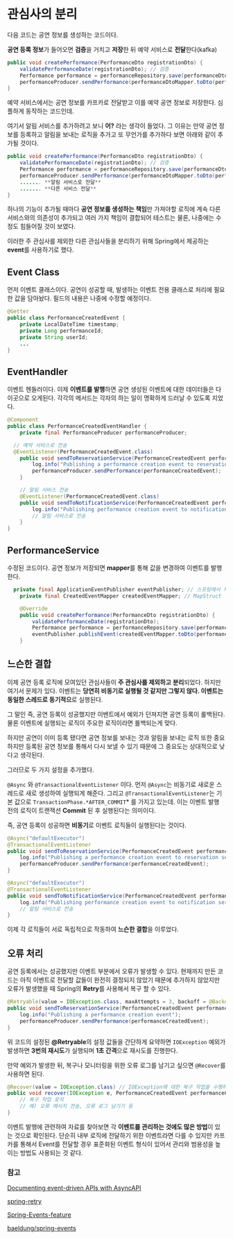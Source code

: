 # 관심사의 분리

다음 코드는 공연 정보를 생성하는 코드이다.

**공연 등록 정보**가 들어오면 **검증**을 거치고 **저장**한 뒤 예약 서비스로 **전달**한다(kafka)

```java
public void createPerformance(PerformanceDto registrationDto) {
	validatePerformanceDate(registrationDto); // 검증
	Performance performance = performanceRepository.save(performanceDtoMapper.toEntity(registrationDto)); // 저장
	performanceProducer.sendPerformance(performanceDtoMapper.toDto(performance)); // 예약 서비스로 전달
}
```

예약 서비스에서는 공연 정보를 카프카로 전달받고 이를 예약 공연 정보로 저장한다. 심플하게 동작하는 코드인데.

여기서 알림 서비스를 추가하려고 보니 **어?** 라는 생각이 들었다. 그 이유는 만약 공연 정보를 등록하고 알림을 보내는 로직을 추가고 또 무언가를 추가하다 보면 아래와 같이 추가될 것이다.

```java
public void createPerformance(PerformanceDto registrationDto) {
	validatePerformanceDate(registrationDto); // 검증
	Performance performance = performanceRepository.save(performanceDtoMapper.toEntity(registrationDto)); // 저장
	performanceProducer.sendPerformance(performanceDtoMapper.toDto(performance)); // 예약 서비스로 전달
	....... **알림 서비스로 전달**
	....... **다른 서비스 전달**
}
```

하나의 기능이 추가될 때마다 **공연 정보를 생성하는 책임**만 가져야할 로직에 계속 다른 서비스와의 의존성이 추가되고 여러 가지 책임이 결합되어 테스트는 물론, 나중에는 수정도 힘들어질 것이 보였다.

이러한 주 관심사를 제외한 다른 관심사들을 분리하기 위해 Spring에서 제공하는 **event**를 사용하기로 했다.

## Event Class

먼저 이벤트 클래스이다. 공연이 성공할 때, 발생하는 이벤트 전용 클래스로 처리에 필요한 값을 담아놨다. 필드의 내용은 나중에 수정할 예정이다.

```java
@Getter
public class PerformanceCreatedEvent {
	private LocalDateTime timestamp;
	private Long performanceId;
	private String userId;
	...
}
```

## EventHandler

이벤트 헨들러이다. 이제 **이벤트를 발행**하면 공연 생성된 이벤트에 대한 데이터들은 다 이곳으로 오게된다. 각각의 메서드는 각자의 하는 일이 명확하게 드러날 수 있도록 지었다.

```java
@Component
public class PerformanceCreatedEventHandler {
	private final PerformanceProducer performanceProducer;

  // 예약 서비스로 전송
  @EventListener(PerformanceCreatedEvent.class)
	public void sendToReservationService(PerformanceCreatedEvent performanceCreatedEvent) {
		log.info("Publishing a performance creation event to reservation service");
		performanceProducer.sendPerformance(performanceCreatedEvent);
	}

	// 알림 서비스 전송
	@EventListener(PerformanceCreatedEvent.class)
	public void sendToNotificationService(PerformanceCreatedEvent performanceCreatedEvent) {
		log.info("Publishing performance creation event to notification service");
		// 알림 서비스로 전송
	}
}
```

## PerformanceService

수정된 코드이다. 공연 정보가 저장되면 **mapper**를 통해 값을 변경하여 이벤트를 발행한다.

```java
  private final ApplicationEventPublisher eventPublisher; // 스프링에서 제공하는 이벤트 발행 클래스
	private final CreatedEventMapper createdEventMapper; // MapStruct

	@Override
	public void createPerformance(PerformanceDto registrationDto) {
		validatePerformanceDate(registrationDto);
		Performance performance = performanceRepository.save(performanceDtoMapper.toEntity(registrationDto));
		eventPublisher.publishEvent(createdEventMapper.toDto(performance));
	}
```

## 느슨한 결합

이제 공연 등록 로직에 모여있던 관심사들이 **주 관심사를 제외하고** **분리**되었다. 하지만 여기서 문제가 있다. 이벤트는 **당연히 비동기로 실행될 것 같지만 그렇지 않다. 이벤트는 동일한 스레드로 동기적으**로 실행된다.

그 말인 즉, 공연 등록이 성공했지만 이벤트에서 예외가 던져지면 공연 등록이 롤백된다. 물론 이벤트에 실행되는 로직이 주요한 로직이라면 롤백되는게 맞다.

하지만 공연이 이미 등록 됐다면 공연 정보를 보내는 것과 알림을 보내는 로직 또한 중요하지만 등록된 공연 정보를 통해서 다시 보낼 수 있기 때문에 그 중요도는 상대적으로 낮다고 생각된다.

그러므로 두 가지 설정을 추가했다.

`@Async` 와 `@TransactionalEventListener` 이다. 먼저 `@Async`는 비동기로 새로운 스레드로 새로 생성하여 실행되게 해준다. 그리고 `@TransactionalEventListener`는 기본 값으로 `TransactionPhase.*AFTER_COMMIT`\* 를 가지고 있는데. 이는 이벤트 발행 전의 로직이 트랜잭션 **Commit** 된 후 실행된다는 의미이다.

즉, 공연 등록이 성공하면 **비동기**로 이벤트 로직들이 실행된다는 것이다.

```java
@Async("defaultExecutor")
@TransactionalEventListener
public void sendToReservationService(PerformanceCreatedEvent performanceCreatedEvent) {
	log.info("Publishing a performance creation event to reservation service");
	performanceProducer.sendPerformance(performanceCreatedEvent);
}

@Async("defaultExecutor")
@TransactionalEventListener
public void sendToNotificationService(PerformanceCreatedEvent performanceCreatedEvent) {
	log.info("Publishing performance creation event to notification service");
	// 알림 서비스로 전송
}
```

이제 각 로직들이 서로 독립적으로 작동하여 **느슨한 결합**을 이루었다.

## 오류 처리

공연 등록에서는 성공했지만 이벤트 부분에서 오류가 발생할 수 있다. 현재까지 만든 코드는 아직 이벤트로 전달할 값들이 완전히 결정되지 않았기 때문에 추가하지 않았지만 오류가 발생했을 때 Spring의 **Retry**를 사용해서 복구 할 수 있다.

```java
@Retryable(value = IOException.class, maxAttempts = 3, backoff = @Backoff(delay = 1000))
public void sendToReservationService(PerformanceCreatedEvent performanceCreatedEvent) throws IOException {
    log.info("Publishing a performance creation event");
    performanceProducer.sendPerformance(performanceCreatedEvent);
}
```

위 코드의 설정된 **@Retryable**의 설정 값들을 간단하게 요약하면 `IOException` 예외가 발생하면 **3번의 재시도**가 실행되며 **1초 간격**으로 재시도를 진행한다.

만약 예외가 발생한 뒤, 복구나 모니터링을 위한 오류 로그를 남기고 싶으면 `@Recover`를 사용하면 된다.

```java
@Recover(value = IOException.class) // IOException에 대한 복구 작업을 수행하는 메서드
public void recover(IOException e, PerformanceCreatedEvent performanceCreatedEvent) {
    // 복구 작업 로직
    // 예) 오류 메시지 전송, 오류 로그 남기기 등
}
```

이벤트 발행에 관련하여 자료를 찾아보면 각 **이벤트를 관리하는 것에도 많은 방법**이 있는 것으로 확인된다. 단순히 내부 로직에 전달하기 위한 이벤트라면 다를 수 있지만 카프카를 통해서 Event를 전달할 경우 표준화된 이벤트 형식이 있어서 관리와 범용성을 높이는 방법도 사용되는 것 같다.

### 참고

[Documenting event-driven APIs with AsyncAPI](https://blog.10pines.com/2022/08/17/documenting-event-driven-apis-with-asyncapi/)

[spring-retry](https://hvho.github.io/2021-12-05/spring-retry)

[Spring-Events-feature](https://findstar.pe.kr/2022/09/17/points-to-consider-when-using-the-Spring-Events-feature/)

[baeldung/spring-events](https://www.baeldung.com/spring-events)
